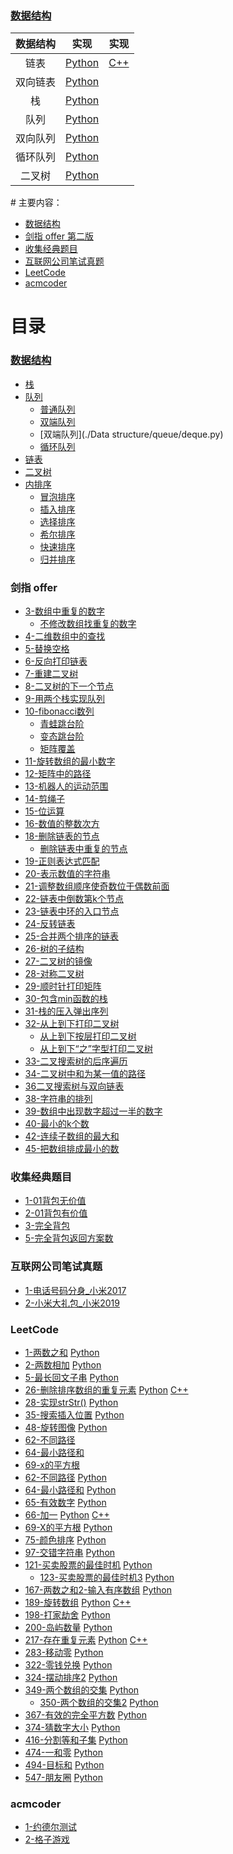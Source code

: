 

### [数据结构](https://github.com/jinbooooom/coding-for-algorithms/tree/master/dataStructure)

| 数据结构 |                             实现                             | 实现                                                         |
| :------: | :----------------------------------------------------------: | ------------------------------------------------------------ |
|   链表   | [Python](https://github.com/jinbooooom/coding-for-algorithms/blob/master/dataStructure/list/linkedList.py) | [C++](https://github.com/jinbooooom/coding-for-algorithms/blob/master/dataStructure/list/list.cpp) |
| 双向链表 | [Python](https://github.com/jinbooooom/coding-for-algorithms/blob/master/dataStructure/list/doubleLinkedList.py) |                                                              |
|    栈    | [Python](https://github.com/jinbooooom/coding-for-algorithms/blob/master/dataStructure/stack/stack.py) |                                                              |
|   队列   | [Python](https://github.com/jinbooooom/coding-for-algorithms/blob/master/dataStructure/queue/queue.py) |                                                              |
| 双向队列 | [Python](https://github.com/jinbooooom/coding-for-algorithms/blob/master/dataStructure/queue/deque.py) |                                                              |
| 循环队列 | [Python](https://github.com/jinbooooom/coding-for-algorithms/blob/master/dataStructure/queue/loopqueue.py) |                                                              |
|  二叉树  | [Python](https://github.com/jinbooooom/coding-for-algorithms/blob/master/dataStructure/tree/BinaryTree.py) |                                                              |

﻿# 主要内容：

- [数据结构](https://github.com/jinbooooom/coding-for-interview#%E6%95%B0%E6%8D%AE%E7%BB%93%E6%9E%84)
- [剑指 offer 第二版](https://github.com/jinbooooom/coding-for-interview#%E5%89%91%E6%8C%87-offer)
- [收集经典题目](https://github.com/jinbooooom/coding-for-interview#%E6%94%B6%E9%9B%86%E7%BB%8F%E5%85%B8%E9%A2%98%E7%9B%AE)
- [互联网公司笔试真题](https://github.com/jinbooooom/coding-for-interview#%E4%BA%92%E8%81%94%E7%BD%91%E5%85%AC%E5%8F%B8%E7%AC%94%E8%AF%95%E7%9C%9F%E9%A2%98)
- [LeetCode](https://github.com/jinbooooom/coding-for-interview#leetcode)
- [acmcoder](https://github.com/jinbooooom/coding-for-interview#acmcoder)

# 目录
### [数据结构](https://github.com/jinbooooom/coding-for-interview/blob/master/Data%20structure/README.md)
- [栈](https://github.com/jinbooooom/coding-for-interview/blob/master/Data%20structure/stack/stack.py)
- [队列](https://github.com/jinbooooom/coding-for-interview/blob/master/Data%20structure/queue)
    - [普通队列](https://github.com/jinbooooom/coding-for-interview/blob/master/Data%20structure/queue/queue.py)
    - [双端队列](https://github.com/jinbooooom/coding-for-interview/blob/master/Data%20structure/queue/deque.py)
    - [双端队列](./Data structure/queue/deque.py)
    - [循环队列](https://github.com/jinbooooom/coding-for-interview/blob/master/Data%20structure/queue/loopqueue.py)
- [链表](https://github.com/jinbooooom/coding-for-interview/blob/master/Data%20structure/list/linkedList.py)
- [二叉树](https://github.com/jinbooooom/coding-for-interview/tree/master/Data%20structure/tree/BinaryTree.py)
- [内排序](https://github.com/jinbooooom/coding-for-interview/tree/master/Data%20structure/sort)
    - [冒泡排序](https://github.com/jinbooooom/coding-for-interview/blob/master/Data%20structure/sort/bubbleSort.py)
    - [插入排序](https://github.com/jinbooooom/coding-for-interview/blob/master/Data%20structure/sort/insertSort.py)
    - [选择排序](https://github.com/jinbooooom/coding-for-interview/blob/master/Data%20structure/sort/selectSort.py)
    - [希尔排序](https://github.com/jinbooooom/coding-for-interview/blob/master/Data%20structure/sort/shellSort.py)
    - [快速排序](https://github.com/jinbooooom/coding-for-interview/blob/master/Data%20structure/sort/quickSort.py)
    - [归并排序](https://github.com/jinbooooom/coding-for-interview/blob/master/Data%20structure/sort/mergeSort.py)
### 剑指 offer
- [3-数组中重复的数字](https://github.com/jinbooooom/coding-for-interview/blob/master/%E5%89%91%E6%8C%87offer/3-%E6%95%B0%E7%BB%84%E4%B8%AD%E9%87%8D%E5%A4%8D%E7%9A%84%E6%95%B0%E5%AD%97/duplication.py)
    - [不修改数组找重复的数字](https://github.com/jinbooooom/coding-for-interview/blob/master/%E5%89%91%E6%8C%87offer/3-%E6%95%B0%E7%BB%84%E4%B8%AD%E9%87%8D%E5%A4%8D%E7%9A%84%E6%95%B0%E5%AD%97/duplication2.py)
- [4-二维数组中的查找](https://github.com/jinbooooom/coding-for-interview/blob/master/%E5%89%91%E6%8C%87offer/4-%E4%BA%8C%E7%BB%B4%E6%95%B0%E7%BB%84%E4%B8%AD%E7%9A%84%E6%9F%A5%E6%89%BE/find.py)
- [5-替换空格](https://github.com/jinbooooom/coding-for-interview/blob/master/%E5%89%91%E6%8C%87offer/5-%E6%9B%BF%E6%8D%A2%E7%A9%BA%E6%A0%BC/replaceBlank.py)
- [6-反向打印链表](https://github.com/jinbooooom/coding-for-interview/blob/master/%E5%89%91%E6%8C%87offer/6-%E5%8F%8D%E5%90%91%E6%89%93%E5%8D%B0%E9%93%BE%E8%A1%A8/6%20printListFromTailToHead.py)
- [7-重建二叉树](https://github.com/jinbooooom/coding-for-interview/blob/master/%E5%89%91%E6%8C%87offer/7-%E9%87%8D%E5%BB%BA%E4%BA%8C%E5%8F%89%E6%A0%91/reConstructBinaryTree.py)
- [8-二叉树的下一个节点](https://github.com/jinbooooom/coding-for-interview/blob/master/%E5%89%91%E6%8C%87offer/8-%E4%BA%8C%E5%8F%89%E6%A0%91%E7%9A%84%E4%B8%8B%E4%B8%80%E4%B8%AA%E8%8A%82%E7%82%B9/getNext.py)
- [9-用两个栈实现队列](https://github.com/jinbooooom/coding-for-interview/blob/master/%E5%89%91%E6%8C%87offer/9-%E7%94%A8%E4%B8%A4%E4%B8%AA%E6%A0%88%E5%AE%9E%E7%8E%B0%E9%98%9F%E5%88%97/stack2queue.py)
- [10-fibonacci数列](https://github.com/jinbooooom/coding-for-interview/blob/master/%E5%89%91%E6%8C%87offer/10-fibonacci%E6%95%B0%E5%88%97/fibonacci.py)
    - [青蛙跳台阶](https://github.com/jinbooooom/coding-for-interview/blob/master/%E5%89%91%E6%8C%87offer/10-fibonacci%E6%95%B0%E5%88%97/jumpFloor.py)
    - [变态跳台阶](https://github.com/jinbooooom/coding-for-interview/blob/master/%E5%89%91%E6%8C%87offer/10-fibonacci%E6%95%B0%E5%88%97/jumpFloor2.py)
    - [矩阵覆盖](https://github.com/jinbooooom/coding-for-interview/blob/master/%E5%89%91%E6%8C%87offer/10-fibonacci%E6%95%B0%E5%88%97/rectCover.py)
- [11-旋转数组的最小数字](https://github.com/jinbooooom/coding-for-interview/blob/master/%E5%89%91%E6%8C%87offer/11-%E6%97%8B%E8%BD%AC%E6%95%B0%E7%BB%84%E7%9A%84%E6%9C%80%E5%B0%8F%E6%95%B0%E5%AD%97/minOfRotatingArray.py)
- [12-矩阵中的路径](https://github.com/jinbooooom/coding-for-interview/blob/master/%E5%89%91%E6%8C%87offer/12-%E7%9F%A9%E9%98%B5%E4%B8%AD%E7%9A%84%E8%B7%AF%E5%BE%84/12%20hasPath.py)
- [13-机器人的运动范围](https://github.com/jinbooooom/coding-for-interview/blob/master/%E5%89%91%E6%8C%87offer/13-%E6%9C%BA%E5%99%A8%E4%BA%BA%E7%9A%84%E8%BF%90%E5%8A%A8%E8%8C%83%E5%9B%B4/movingCount.py)
- [14-剪绳子](https://github.com/jinbooooom/coding-for-interview/blob/master/%E5%89%91%E6%8C%87offer/14-%E5%89%AA%E7%BB%B3%E5%AD%90/maxCut.py)
- [15-位运算](https://github.com/jinbooooom/coding-for-interview/blob/master/%E5%89%91%E6%8C%87offer/15-%E4%BD%8D%E8%BF%90%E7%AE%97/numberOf1.py)
- [16-数值的整数次方](https://github.com/jinbooooom/coding-for-interview/blob/master/%E5%89%91%E6%8C%87offer/16-%E6%95%B0%E5%80%BC%E7%9A%84%E6%95%B4%E6%95%B0%E6%AC%A1%E6%96%B9/Power.py)
- [18-删除链表的节点](https://github.com/jinbooooom/coding-for-interview/blob/master/%E5%89%91%E6%8C%87offer/18-%E5%88%A0%E9%99%A4%E9%93%BE%E8%A1%A8%E7%9A%84%E8%8A%82%E7%82%B9/deleteNode.py)
    - [删除链表中重复的节点](https://github.com/jinbooooom/coding-for-interview/blob/master/%E5%89%91%E6%8C%87offer/18-%E5%88%A0%E9%99%A4%E9%93%BE%E8%A1%A8%E7%9A%84%E8%8A%82%E7%82%B9/deleteduplication.py)
- [19-正则表达式匹配](https://github.com/jinbooooom/coding-for-interview/blob/master/%E5%89%91%E6%8C%87offer/19-%E6%AD%A3%E5%88%99%E8%A1%A8%E8%BE%BE%E5%BC%8F%E5%8C%B9%E9%85%8D/match.py)
- [20-表示数值的字符串](https://github.com/jinbooooom/coding-for-interview/blob/master/%E5%89%91%E6%8C%87offer/20-%E8%A1%A8%E7%A4%BA%E6%95%B0%E5%80%BC%E7%9A%84%E5%AD%97%E7%AC%A6%E4%B8%B2/isNumeric.py)
- [21-调整数组顺序使奇数位于偶数前面](https://github.com/jinbooooom/coding-for-interview/blob/master/%E5%89%91%E6%8C%87offer/21-%E8%B0%83%E6%95%B4%E6%95%B0%E7%BB%84%E9%A1%BA%E5%BA%8F%E4%BD%BF%E5%A5%87%E6%95%B0%E4%BD%8D%E4%BA%8E%E5%81%B6%E6%95%B0%E5%89%8D%E9%9D%A2/reOrderArray.py)
- [22-链表中倒数第k个节点](https://github.com/jinbooooom/coding-for-interview/blob/master/%E5%89%91%E6%8C%87offer/22-%E9%93%BE%E8%A1%A8%E4%B8%AD%E5%80%92%E6%95%B0%E7%AC%ACk%E4%B8%AA%E8%8A%82%E7%82%B9/findKthToTail.py)
- [23-链表中环的入口节点](https://github.com/jinbooooom/coding-for-interview/blob/master/%E5%89%91%E6%8C%87offer/23-%E9%93%BE%E8%A1%A8%E4%B8%AD%E7%8E%AF%E7%9A%84%E5%85%A5%E5%8F%A3%E8%8A%82%E7%82%B9/entryNodeOfLoop.py)
- [24-反转链表](https://github.com/jinbooooom/coding-for-interview/blob/master/%E5%89%91%E6%8C%87offer/24-%E5%8F%8D%E8%BD%AC%E9%93%BE%E8%A1%A8/reverseList.py)
- [25-合并两个排序的链表](https://github.com/jinbooooom/coding-for-interview/blob/master/%E5%89%91%E6%8C%87offer/25-%E5%90%88%E5%B9%B6%E4%B8%A4%E4%B8%AA%E6%8E%92%E5%BA%8F%E7%9A%84%E9%93%BE%E8%A1%A8/merge.py)
- [26-树的子结构](https://github.com/jinbooooom/coding-for-interview/blob/master/%E5%89%91%E6%8C%87offer/26-%E6%A0%91%E7%9A%84%E5%AD%90%E7%BB%93%E6%9E%84/hasSubTree.py)
- [27-二叉树的镜像](https://github.com/jinbooooom/coding-for-interview/blob/master/%E5%89%91%E6%8C%87offer/27-%E4%BA%8C%E5%8F%89%E6%A0%91%E7%9A%84%E9%95%9C%E5%83%8F/mirror.py)
- [28-对称二叉树](https://github.com/jinbooooom/coding-for-interview/blob/master/%E5%89%91%E6%8C%87offer/28-%E5%AF%B9%E7%A7%B0%E4%BA%8C%E5%8F%89%E6%A0%91/isSymmetrical.py)
- [29-顺时针打印矩阵](https://github.com/jinbooooom/coding-for-interview/blob/master/%E5%89%91%E6%8C%87offer/29-%E9%A1%BA%E6%97%B6%E9%92%88%E6%89%93%E5%8D%B0%E7%9F%A9%E9%98%B5/printMatrixClockWisely.py)
- [30-包含min函数的栈](https://github.com/jinbooooom/coding-for-interview/blob/master/%E5%89%91%E6%8C%87offer/30-%E5%8C%85%E5%90%ABmin%E5%87%BD%E6%95%B0%E7%9A%84%E6%A0%88/min.py)
- [31-栈的压入弹出序列](https://github.com/jinbooooom/coding-for-interview/blob/master/%E5%89%91%E6%8C%87offer/31-%E6%A0%88%E7%9A%84%E5%8E%8B%E5%85%A5%E5%BC%B9%E5%87%BA%E5%BA%8F%E5%88%97/isPopOrder.py)
- [32-从上到下打印二叉树](https://github.com/jinbooooom/coding-for-interview/blob/master/%E5%89%91%E6%8C%87offer/32-%E4%BB%8E%E4%B8%8A%E5%88%B0%E4%B8%8B%E6%89%93%E5%8D%B0%E4%BA%8C%E5%8F%89%E6%A0%91/printFormTopToBottom.py)
    - [从上到下按层打印二叉树](https://github.com/jinbooooom/coding-for-interview/blob/master/%E5%89%91%E6%8C%87offer/32-%E4%BB%8E%E4%B8%8A%E5%88%B0%E4%B8%8B%E6%89%93%E5%8D%B0%E4%BA%8C%E5%8F%89%E6%A0%91/printManyLines.py)
    - [从上到下“之”字型打印二叉树](https://github.com/jinbooooom/coding-for-interview/blob/master/%E5%89%91%E6%8C%87offer/32-%E4%BB%8E%E4%B8%8A%E5%88%B0%E4%B8%8B%E6%89%93%E5%8D%B0%E4%BA%8C%E5%8F%89%E6%A0%91/printZHI.py)
- [33-二叉搜索树的后序遍历](https://github.com/jinbooooom/coding-for-interview/blob/master/%E5%89%91%E6%8C%87offer/33-%E4%BA%8C%E5%8F%89%E6%90%9C%E7%B4%A2%E6%A0%91%E7%9A%84%E5%90%8E%E5%BA%8F%E9%81%8D%E5%8E%86/verifySquenceOfBST.py)
- [34-二叉树中和为某一值的路径](https://github.com/jinbooooom/coding-for-interview/blob/master/%E5%89%91%E6%8C%87offer/34-%E4%BA%8C%E5%8F%89%E6%A0%91%E4%B8%AD%E5%92%8C%E4%B8%BA%E6%9F%90%E4%B8%80%E5%80%BC%E7%9A%84%E8%B7%AF%E5%BE%84/findPath.py)
- [36二叉搜索树与双向链表](https://github.com/jinbooooom/coding-for-interview/blob/master/%E5%89%91%E6%8C%87offer/36%E4%BA%8C%E5%8F%89%E6%90%9C%E7%B4%A2%E6%A0%91%E4%B8%8E%E5%8F%8C%E5%90%91%E9%93%BE%E8%A1%A8/convert.py)
- [38-字符串的排列](https://github.com/jinbooooom/coding-for-interview/blob/master/%E5%89%91%E6%8C%87offer/38-%E5%AD%97%E7%AC%A6%E4%B8%B2%E7%9A%84%E6%8E%92%E5%88%97/Permutation.py)
- [39-数组中出现数字超过一半的数字](https://github.com/jinbooooom/coding-for-interview/blob/master/%E5%89%91%E6%8C%87offer/39-%E6%95%B0%E7%BB%84%E4%B8%AD%E5%87%BA%E7%8E%B0%E6%95%B0%E5%AD%97%E8%B6%85%E8%BF%87%E4%B8%80%E5%8D%8A%E7%9A%84%E6%95%B0%E5%AD%97/MoreThanHalfNum_Solution.py)
- [40-最小的k个数](https://github.com/jinbooooom/coding-for-interview/blob/master/%E5%89%91%E6%8C%87offer/40-%E6%9C%80%E5%B0%8F%E7%9A%84k%E4%B8%AA%E6%95%B0/GetLeastNumbers_Solution.py)
- [42-连续子数组的最大和](https://github.com/jinbooooom/coding-for-interview/blob/master/%E5%89%91%E6%8C%87offer/42-%E8%BF%9E%E7%BB%AD%E5%AD%90%E6%95%B0%E7%BB%84%E7%9A%84%E6%9C%80%E5%A4%A7%E5%92%8C/FindGreatestSumOfSubArray.py)
- [45-把数组排成最小的数](https://github.com/jinbooooom/coding-for-interview/blob/master/%E5%89%91%E6%8C%87offer/45-%E6%8A%8A%E6%95%B0%E7%BB%84%E6%8E%92%E6%88%90%E6%9C%80%E5%B0%8F%E7%9A%84%E6%95%B0/PrintMinNumber.py)


### 收集经典题目
- [1-01背包无价值](https://github.com/jinbooooom/coding-for-interview/blob/master/collections/1-01%E8%83%8C%E5%8C%85%E6%97%A0%E4%BB%B7%E5%80%BC/backPack.py)
- [2-01背包有价值](https://github.com/jinbooooom/coding-for-interview/blob/master/collections/2-01%E8%83%8C%E5%8C%85%E6%9C%89%E4%BB%B7%E5%80%BC/backPack2.py)
- [3-完全背包](https://github.com/jinbooooom/coding-for-interview/blob/master/collections/3-%E5%AE%8C%E5%85%A8%E8%83%8C%E5%8C%85/backPage.py)
- [5-完全背包返回方案数](https://github.com/jinbooooom/coding-for-interview/blob/master/collections/5-%E5%AE%8C%E5%85%A8%E8%83%8C%E5%8C%85%E8%BF%94%E5%9B%9E%E6%96%B9%E6%A1%88%E6%95%B0/backPage.py)


### 互联网公司笔试真题
- [1-电话号码分身_小米2017](https://github.com/jinbooooom/coding-for-interview/blob/master/itcoder/1-%E7%94%B5%E8%AF%9D%E5%8F%B7%E7%A0%81%E5%88%86%E8%BA%AB_%E5%B0%8F%E7%B1%B32017/telphone.py)
- [2-小米大礼包_小米2019](https://github.com/jinbooooom/coding-for-interview/blob/master/itcoder/2-%E5%B0%8F%E7%B1%B3%E5%A4%A7%E7%A4%BC%E5%8C%85_%E5%B0%8F%E7%B1%B32019/bigBag.py)

### LeetCode

- [1-两数之和](https://leetcode-cn.com/problems/two-sum)  [Python](https://github.com/jinbooooom/coding-for-interview/blob/master/LeetCode/1-%E4%B8%A4%E6%95%B0%E4%B9%8B%E5%92%8C/twoSum.py)
- [2-两数相加](https://leetcode-cn.com/problems/add-two-numbers/)  [Python](https://github.com/jinbooooom/coding-for-interview/blob/master/tencentLeetCode50/2-%E4%B8%A4%E6%95%B0%E7%9B%B8%E5%8A%A0/addTwoNumbers.py)
- [5-最长回文子串](https://leetcode-cn.com/problems/longest-palindromic-substring/)  [Python](https://github.com/jinbooooom/coding-for-interview/blob/master/LeetCode/5-%E6%9C%80%E9%95%BF%E5%9B%9E%E6%96%87%E5%AD%90%E4%B8%B2/longestPalindrome.py)
- [26-删除排序数组的重复元素](https://leetcode-cn.com/problems/remove-duplicates-from-sorted-array)  [Python](https://github.com/jinbooooom/coding-for-interview/blob/master/LeetCode/26-%E5%88%A0%E9%99%A4%E6%8E%92%E5%BA%8F%E6%95%B0%E7%BB%84%E4%B8%AD%E7%9A%84%E9%87%8D%E5%A4%8D%E9%A1%B9/remove.py)  [C++](https://github.com/jinbooooom/coding-for-interview/blob/master/LeetCode/26-%E5%88%A0%E9%99%A4%E6%8E%92%E5%BA%8F%E6%95%B0%E7%BB%84%E4%B8%AD%E7%9A%84%E9%87%8D%E5%A4%8D%E9%A1%B9/main26.cpp)
- [28-实现strStr()](https://leetcode-cn.com/problems/implement-strstr)  [Python](https://github.com/jinbooooom/coding-for-interview/blob/master/LeetCode/28-%E5%AE%9E%E7%8E%B0strStr()/strStr.py)
- [35-搜索插入位置](https://leetcode-cn.com/problems/search-insert-position/)  [Python](https://github.com/jinbooooom/coding-for-interview/blob/master/LeetCode/35-%E6%90%9C%E7%B4%A2%E6%8F%92%E5%85%A5%E4%BD%8D%E7%BD%AE/searchInsert.py)
- [48-旋转图像](https://leetcode-cn.com/problems/rotate-image)  [Python](https://github.com/jinbooooom/coding-for-interview/blob/master/LeetCode/48-%E6%97%8B%E8%BD%AC%E5%9B%BE%E5%83%8F/rotate.py)
- [62-不同路径](https://github.com/jinbooooom/coding-for-interview/blob/master/LeetCode/62-%E4%B8%8D%E5%90%8C%E8%B7%AF%E5%BE%84/uniquePaths.py)
- [64-最小路径和](https://github.com/jinbooooom/coding-for-interview/blob/master/LeetCode/64-%E6%9C%80%E5%B0%8F%E8%B7%AF%E5%BE%84%E5%92%8C/minPathSum.py)
- [69-x的平方根](https://github.com/jinbooooom/coding-for-interview/blob/master/LeetCode/69-x%E7%9A%84%E5%B9%B3%E6%96%B9%E6%A0%B9/mySqrt.py)
- [62-不同路径](https://leetcode-cn.com/problems/unique-paths)  [Python](https://github.com/jinbooooom/coding-for-interview/blob/master/LeetCode/62-%E4%B8%8D%E5%90%8C%E8%B7%AF%E5%BE%84/uniquePaths.py)
- [64-最小路径和](https://leetcode-cn.com/problems/minimum-path-sum)  [Python](https://github.com/jinbooooom/coding-for-interview/blob/master/LeetCode/64-%E6%9C%80%E5%B0%8F%E8%B7%AF%E5%BE%84%E5%92%8C/minPathSum.py)
- [65-有效数字](https://leetcode-cn.com/problems/valid-number)  [Python](https://github.com/jinbooooom/coding-for-interview/blob/master/LeetCode/65-%E6%9C%89%E6%95%88%E6%95%B0%E5%AD%97/isNumber.py) 
- [66-加一](https://leetcode-cn.com/problems/plus-one)  [Python](https://github.com/jinbooooom/coding-for-interview/blob/master/LeetCode/66-%E5%8A%A0%E4%B8%80/plusOne.py)  [C++](https://github.com/jinbooooom/coding-for-interview/blob/master/LeetCode/66-%E5%8A%A0%E4%B8%80/main66.cpp)
- [69-X的平方根](https://leetcode-cn.com/problems/sqrtx/)  [Python](https://github.com/jinbooooom/coding-for-interview/blob/master/LeetCode/69-x%E7%9A%84%E5%B9%B3%E6%96%B9%E6%A0%B9/mySqrt.py)
- [75-颜色排序](https://leetcode-cn.com/problems/sort-colors/)  [Python](https://github.com/jinbooooom/coding-for-interview/blob/master/LeetCode/75-%E9%A2%9C%E8%89%B2%E6%8E%92%E5%BA%8F/sortColors.py)
- [97-交错字符串](https://leetcode-cn.com/problems/interleaving-string)  [Python](https://github.com/jinbooooom/coding-for-interview/blob/master/LeetCode/97-%E4%BA%A4%E9%94%99%E5%AD%97%E7%AC%A6%E4%B8%B2/isInterleave.py)
- [121-买卖股票的最佳时机](https://leetcode-cn.com/problems/best-time-to-buy-and-sell-stock)  [Python](https://github.com/jinbooooom/coding-for-interview/blob/master/LeetCode/121-%E4%B9%B0%E5%8D%96%E8%82%A1%E7%A5%A8%E7%9A%84%E6%9C%80%E4%BD%B3%E6%97%B6%E6%9C%BA/121-maxProfit.py) 
	- [123-买卖股票的最佳时机3](https://leetcode-cn.com/problems/best-time-to-buy-and-sell-stock-iii)  [Python](https://github.com/jinbooooom/coding-for-interview/blob/master/LeetCode/121-%E4%B9%B0%E5%8D%96%E8%82%A1%E7%A5%A8%E7%9A%84%E6%9C%80%E4%BD%B3%E6%97%B6%E6%9C%BA/123-maxProfit3.py) 
- [167-两数之和2-输入有序数组](https://leetcode-cn.com/problems/two-_sum-ii-input-array-is-sorted/submissions/)  [Python](https://github.com/jinbooooom/coding-for-interview/blob/master/LeetCode/167-%E4%B8%A4%E6%95%B0%E4%B9%8B%E5%92%8C2-%E8%BE%93%E5%85%A5%E6%9C%89%E5%BA%8F%E6%95%B0%E7%BB%84/twoSum.py)
- [189-旋转数组](https://leetcode-cn.com/problems/rotate-array)  [Python](https://github.com/jinbooooom/coding-for-interview/blob/master/LeetCode/189-%E6%97%8B%E8%BD%AC%E6%95%B0%E7%BB%84/rotate.py)  [C++](https://github.com/jinbooooom/coding-for-interview/blob/master/LeetCode/189-%E6%97%8B%E8%BD%AC%E6%95%B0%E7%BB%84/main189.cpp)
- [198-打家劫舍](https://leetcode-cn.com/problems/house-robber)  [Python](https://github.com/jinbooooom/coding-for-interview/blob/master/LeetCode/198-%E6%89%93%E5%AE%B6%E5%8A%AB%E8%88%8D/rob.py)
- [200-岛屿数量](https://leetcode-cn.com/problems/number-of-islands)  [Python](https://github.com/jinbooooom/coding-for-interview/blob/master/LeetCode/200-%E5%B2%9B%E5%B1%BF%E6%95%B0%E9%87%8F/numIslands.py) 
- [217-存在重复元素](https://leetcode-cn.com/problems/contains-duplicate)  [Python](https://github.com/jinbooooom/coding-for-interview/blob/master/LeetCode/217-%E5%AD%98%E5%9C%A8%E9%87%8D%E5%A4%8D%E5%85%83%E7%B4%A0/duplicate.py)  [C++](https://github.com/jinbooooom/coding-for-interview/blob/master/LeetCode/217-%E5%AD%98%E5%9C%A8%E9%87%8D%E5%A4%8D%E5%85%83%E7%B4%A0/main217.cpp)
- [283-移动零](https://leetcode-cn.com/problems/move-zeroes)  [Python](https://github.com/jinbooooom/coding-for-interview/blob/master/LeetCode/283-%E7%A7%BB%E5%8A%A8%E9%9B%B6/moveZeros.py)
- [322-零钱兑换](https://leetcode-cn.com/problems/coin-change)  [Python](https://github.com/jinbooooom/coding-for-interview/blob/master/LeetCode/322-%E9%9B%B6%E9%92%B1%E5%85%91%E6%8D%A2/coinChange.py)
- [324-摆动排序2](https://leetcode-cn.com/problems/wiggle-sort-ii/)  [Python](https://github.com/jinbooooom/coding-for-interview/blob/master/LeetCode/324-%E6%91%86%E5%8A%A8%E6%8E%92%E5%BA%8F2/wiggle-sort-ii.py)
- [349-两个数组的交集](https://leetcode-cn.com/problems/intersection-of-two-arrays)  [Python](https://github.com/jinbooooom/coding-for-interview/blob/master/LeetCode/349-%E4%B8%A4%E4%B8%AA%E6%95%B0%E7%BB%84%E7%9A%84%E4%BA%A4%E9%9B%86/349-interSection.py)
    - [350-两个数组的交集2](https://leetcode-cn.com/problems/intersection-of-two-arrays-ii)  [Python](https://github.com/jinbooooom/coding-for-interview/blob/master/LeetCode/349-%E4%B8%A4%E4%B8%AA%E6%95%B0%E7%BB%84%E7%9A%84%E4%BA%A4%E9%9B%86/350-interSection2.py)
- [367-有效的完全平方数](https://leetcode-cn.com/problems/valid-perfect-square)  [Python](https://github.com/jinbooooom/coding-for-interview/blob/master/LeetCode/367-%E6%9C%89%E6%95%88%E7%9A%84%E5%AE%8C%E5%85%A8%E5%B9%B3%E6%96%B9%E6%95%B0/isPerfectSquare.py)
- [374-猜数字大小](https://leetcode-cn.com/problems/guess-number-higher-or-lower)  [Python](https://github.com/jinbooooom/coding-for-interview/blob/master/LeetCode/374-%E7%8C%9C%E6%95%B0%E5%AD%97%E5%A4%A7%E5%B0%8F/guessNumber.py)
- [416-分割等和子集](https://leetcode-cn.com/problems/partition-equal-subset-sum)  [Python](https://github.com/jinbooooom/coding-for-interview/blob/master/LeetCode/416-%E5%88%86%E5%89%B2%E7%AD%89%E5%92%8C%E5%AD%90%E9%9B%86/canPartition.py)
- [474-一和零](https://leetcode-cn.com/problems/ones-and-zeroes)  [Python](https://github.com/jinbooooom/coding-for-interview/blob/master/LeetCode/474-%E4%B8%80%E5%92%8C%E9%9B%B6/oneAndZero.py)
- [494-目标和](https://leetcode-cn.com/problems/target-sum)  [Python](https://github.com/jinbooooom/coding-for-interview/blob/master/LeetCode/494-%E7%9B%AE%E6%A0%87%E5%92%8C/findTargetSumWays.py)
- [547-朋友圈](https://leetcode-cn.com/problems/friend-circles)  [Python](https://github.com/jinbooooom/coding-for-interview/blob/master/LeetCode/547-%E6%9C%8B%E5%8F%8B%E5%9C%88/friend.py) 

### acmcoder
- [1-约德尔测试](https://github.com/jinbooooom/coding-for-interview/blob/master/acmcoder/1-%E7%BA%A6%E5%BE%B7%E5%B0%94%E6%B5%8B%E8%AF%95/yueDeErCeShi.py)
- [2-格子游戏](https://github.com/jinbooooom/coding-for-interview/blob/master/acmcoder/2-%E6%A0%BC%E5%AD%90%E6%B8%B8%E6%88%8F/geZiYouXi.py)


